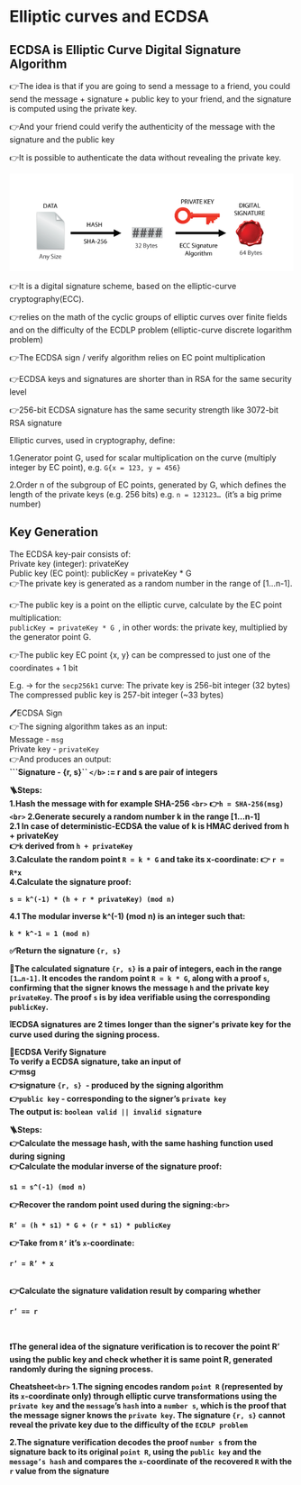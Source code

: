 # Elliptic curves and ECDSA

<h2>ECDSA is Elliptic Curve Digital Signature Algorithm </h2>

👉The idea is that if you are going to send a message to a friend, you could send the message + signature + public key to your friend, and the signature is computed using the private key.

👉And your friend could verify the authenticity of the message with the signature and the public key

👉It is possible to authenticate the data without revealing the private key.

![ECDSA](../images/EC%20and%20ECDSA/ECDSA.png)

👉It is a digital signature scheme, based on the elliptic-curve cryptography(ECC).

👉relies on the math of the cyclic groups of elliptic curves over finite fields and on the difficulty of the ECDLP problem (elliptic-curve discrete logarithm problem)

👉The ECDSA sign / verify algorithm relies on EC point multiplication

👉ECDSA keys and signatures are shorter than in RSA for the same security level

👉256-bit ECDSA signature has the same security strength like 3072-bit RSA signature

Elliptic curves, used in cryptography, define:

1.Generator point G, used for scalar multiplication on the curve (multiply integer by EC point), e.g. ``G{x = 123, y = 456}``

2.Order n of the subgroup of EC points, generated by G, which defines the length of the private keys (e.g. 256 bits) e.g. ``n = 123123… ``(it’s a big prime number)

<h2>Key Generation</h2>
The ECDSA key-pair consists of: <br>
Private key (integer): privateKey <br>
Public key (EC point): publicKey = privateKey * G
<br>
👉The private key is generated as a random number in the range of [1…n-1].

👉The public key is a point on the elliptic curve, calculate by the EC point multiplication: <br>
```publicKey = privateKey * G ```, in other words: the private key, multiplied by the generator point G.

👉The public key EC point {x, y} can be compressed to just one of the coordinates + 1 bit

E.g. -> for the ``secp256k1`` curve:
The private key is 256-bit integer (32 bytes)
The compressed public key is 257-bit integer (~33 bytes)

🖊️ECDSA Sign <br>
👉The signing algorithm takes as an input: <br>
Message - ``msg`` <br>
Private key - ``privateKey`` <br>
👉And produces an output: <br>
<b>```Signature - {r, s}`` `</b>` := r and s are pair of integers

🪜Steps: <br>
1.Hash the message with for example SHA-256 `<br>`
👉``h = SHA-256(msg)`` `<br>`
2.Generate securely a random number k in the range [1…n-1] <br>
2.1 In case of deterministic-ECDSA the value of k is HMAC derived from h + privateKey <br>
👉``k`` derived from ``h + privateKey`` <br>
3.Calculate the random point ``R = k * G`` and take its x-coordinate: 👉 ``r = R*x`` <br>
4.Calculate the signature proof: <br>

    s = k^(-1) * (h + r * privateKey) (mod n)

4.1 The modular inverse k^(-1) (mod n) is an integer such that:

    k * k^-1 = 1 (mod n)

✅Return the signature ``{r, s}``

📓The calculated signature ``{r, s}`` is a pair of integers, each in the range ``[1…n-1]``. It encodes the random point ``R = k * G``, along with a proof ``s``, confirming that the signer knows the message ``h`` and the private key ``privateKey``. The proof ``s`` is by idea verifiable using the corresponding ``publicKey``.

❕ECDSA signatures are 2 times longer than the signer's private key for the curve used during the signing process.

🔎ECDSA Verify Signature<br>
To verify a ECDSA signature, take an input of <br>
👉msg<br>
👉signature ``{r, s} ``- produced by the signing algorithm<br>
👉``public key`` - corresponding to the signer’s ```private key```<br>
The output is: ``boolean valid || invalid signature``

🪜Steps:<br>
👉Calculate the message hash, with the same hashing function used during signing<br>
👉Calculate the modular inverse of the signature proof:

    s1 = s^(-1) (mod n)

👉Recover the random point used during the signing:`<br>`

    R’ = (h * s1) * G + (r * s1) * publicKey

👉Take from ``R’`` it’s ``x``-coordinate:

    r’ = R’ * x

<br>
👉Calculate the signature validation result by comparing whether

    r’ == r

<br>

❗The general idea of the signature verification is to recover the point R’ using the public key and check whether it is same point R, generated randomly during the signing process.

Cheatsheet`<br>`
1️.The signing encodes random ``point R`` (represented by its ``x``-coordinate only) through elliptic curve transformations using the ``private key`` and the ``message``’s ``hash`` into a ``number s``, which is the proof that the message signer knows the ``private key``. The signature ``{r, s}`` cannot reveal the private key due to the difficulty of the ``ECDLP problem``

2️.The signature verification decodes the proof ``number s`` from the signature back to its original ``point R``, using the ``public key`` and the ``message’s hash`` and compares the ``x``-coordinate of the recovered ``R`` with the ``r`` value from the signature
